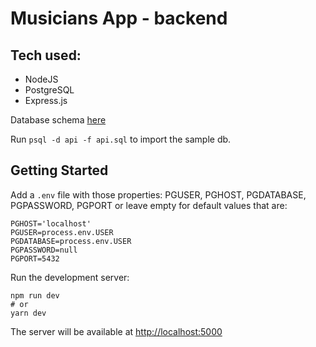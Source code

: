 # Musicians App - backend

## Tech used:

- NodeJS
- PostgreSQL
- Express.js

Database schema [here](https://github.com/DoviMaj/musicians-app-backend/blob/master/schema.txt)

Run `psql -d api -f api.sql` to import the sample db.

## Getting Started

Add a `.env` file with those properties:
PGUSER, PGHOST, PGDATABASE, PGPASSWORD, PGPORT
or leave empty for default values that are:

```
PGHOST='localhost'
PGUSER=process.env.USER
PGDATABASE=process.env.USER
PGPASSWORD=null
PGPORT=5432
```

Run the development server:

```
npm run dev
# or
yarn dev
```

The server will be available at [http://localhost:5000](http://localhost:5000)
